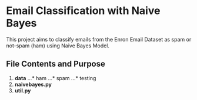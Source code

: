 # Email Classification with Naive Bayes
This project aims to classify emails from the Enron Email Dataset as spam or not-spam (ham) using Naive Bayes Model.

## File Contents and Purpose
1. **data** 
...* ham
...* spam
...* testing
2. **naivebayes.py**
3. **util.py**

